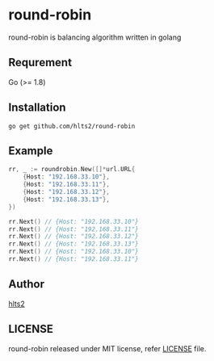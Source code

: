 # round-robin
round-robin is balancing algorithm written in golang

## Requrement
Go (>= 1.8)

## Installation

```shell
go get github.com/hlts2/round-robin
```

## Example

```go
rr, _ := roundrobin.New([]*url.URL{
    {Host: "192.168.33.10"},
    {Host: "192.168.33.11"},
    {Host: "192.168.33.12"},
    {Host: "192.168.33.13"},
})

rr.Next() // {Host: "192.168.33.10"}
rr.Next() // {Host: "192.168.33.11"}
rr.Next() // {Host: "192.168.33.12"}
rr.Next() // {Host: "192.168.33.13"}
rr.Next() // {Host: "192.168.33.10"}
rr.Next() // {Host: "192.168.33.11"}
```
## Author
[hlts2](https://github.com/hlts2)

## LICENSE
round-robin released under MIT license, refer [LICENSE](https://github.com/hlts2/round-robin/blob/master/LICENSE) file.
